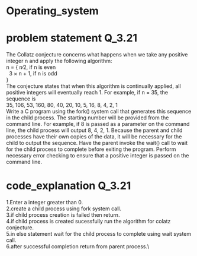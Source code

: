 # Operating_system
# problem statement Q_3.21
The Collatz conjecture concerns what happens when we take any positive integer n and apply the following algorithm:\
n =
{ n∕2, if n is even\
  &nbsp; 3 × n + 1, if n is odd\
}\
The conjecture states that when this algorithm is continually applied,
all positive integers will eventually reach 1. For example, if n = 35, the
sequence is\
35, 106, 53, 160, 80, 40, 20, 10, 5, 16, 8, 4, 2, 1\
Write a C program using the fork() system call that generates this
sequence in the child process. The starting number will be provided
from the command line. For example, if 8 is passed as a parameter on
the command line, the child process will output 8, 4, 2, 1. Because the
parent and child processes have their own copies of the data, it will be
necessary for the child to output the sequence. Have the parent invoke
the wait() call to wait for the child process to complete before exiting
the program. Perform necessary error checking to ensure that a positive
integer is passed on the command line.
# code_explanation Q_3.21
1.Enter a integer greater than 0.\
2.create a child process using fork system call.\
3.if child process creation is failed then return.\
4.if child process is created sucessfully run the algorithm for colatz conjecture.\
5.in else statement wait for the child process to complete using wait system call.\
6.after successful completion return from parent process.\
